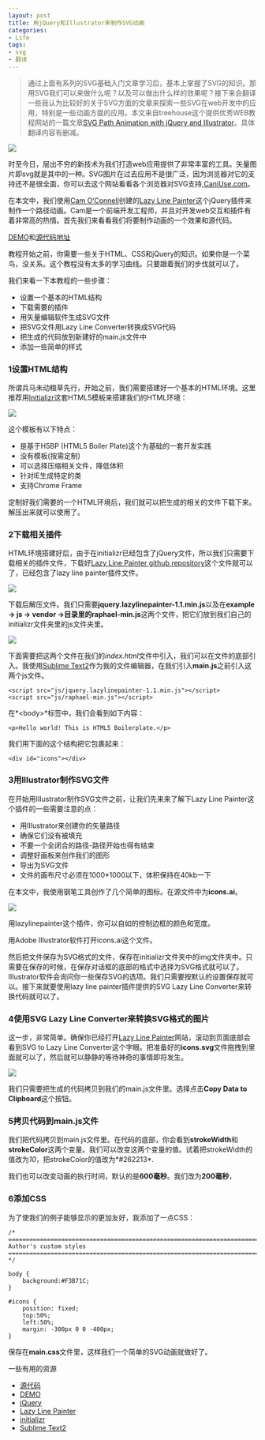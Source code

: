 ```yaml
---
layout: post
title: 用jQuery和Illustrator来制作SVG动画
categories:
- Life
tags:
- svg
- 翻译
---
```


> 通过上面有系列的SVG基础入门文章学习后，基本上掌握了SVG的知识。那用SVG我们可以来做什么呢？以及可以做出什么样的效果呢？接下来会翻译一些我认为比较好的关于SVG方面的文章来探索一些SVG在web开发中的应用，特别是一些动画方面的应用。本文来自treehouse这个提供优秀WEB教程网站的一篇文章[SVG Path Animation with jQuery and Illustrator](http://blog.teamtreehouse.com/svg-path-animation-with-jquery-and-illustrator)。具体翻译内容有删减。

![](http://pic.yupoo.com/reicky_v/DnpL5g2B/medium.jpg)

时至今日，层出不穷的新技术为我们打造web应用提供了非常丰富的工具。矢量图片即svg就是其中的一种。SVG图片在过去应用不是很广泛，因为浏览器对它的支持还不是很全面，你可以去这个网站看看各个浏览器对SVG支持,[CaniUse.com](http://caniuse.com/#cats=SVG)。

在本文中，我们使用[Cam O‘Connell](http://www.camoconnell.com/)创建的[Lazy Line Painter](http://lazylinepainter.info/)这个jQuery插件来制作一个路径动画。Cam是一个前端开发工程师，并且对开发web交互和插件有着非常高的热情。首先我们来看看我们将要制作动画的一个效果和源代码。

[DEMO](http://treehouse-blog.s3.amazonaws.com/SVG%20Animations/initializr/index.html)和[源代码地址](http://treehouse-blog.s3.amazonaws.com/SVG%20Animations/initializr.zip)

教程开始之前，你需要一些关于HTML、CSS和jQuery的知识。如果你是一个菜鸟，没关系。这个教程没有太多的学习曲线。只要跟着我们的步伐就可以了。

我们来看一下本教程的一些步骤：

- 设置一个基本的HTML结构
- 下载需要的插件
- 用矢量编辑软件生成SVG文件
- 把SVG文件用Lazy Line Converter转换成SVG代码
- 把生成的代码放到新建好的main.js文件中
- 添加一些简单的样式

### 1设置HTML结构 ###

所谓兵马未动粮草先行，开始之前，我们需要搭建好一个基本的HTML环境。这里推荐用[Initializr](http://initializr.com/)这套HTML5模板来搭建我们的HTML环境：

![](http://pic.yupoo.com/reicky_v/DnpS2oDe/medium.jpg)

这个模板有以下特点：

- 是基于H5BP (HTML5 Boiler Plate)这个为基础的一套开发实践
- 没有模板(按需定制)
- 可以选择压缩相关文件，降低体积
- 针对IE生成特定的类
- 支持Chrome Frame

定制好我们需要的一个HTML环境后，我们就可以把生成的相关的文件下载下来。解压出来就可以使用了。

### 2下载相关插件 ###

HTML环境搭建好后，由于在initializr已经包含了jQuery文件，所以我们只需要下载相关的插件文件，下载好[Lazy Line Painter github repository](https://github.com/camoconnell/lazy-line-painter/archive/master.zip)这个文件就可以了，已经包含了lazy line painter插件文件。

![](http://pic.yupoo.com/reicky_v/DnpVv407/medium.jpg)

下载后解压文件。我们只需要**jquery.lazylinepainter-1.1.min.js**以及在**example -> js -> vendor ->**目录里的**raphael-min.js**这两个文件，把它们放到我们自己的initializr文件夹里的js文件夹里。

![](http://pic.yupoo.com/reicky_v/DnpXvSrM/medium.jpg)

下面需要把这两个文件在我们的*index.html*文件中引入，我们可以在文件的底部引入。我使用[Sublime Text2](http://www.sublimetext.com/)作为我的文件编辑器，在我们引入**main.js**之前引入这两个js文件。

    <script src="js/jquery.lazylinepainter-1.1.min.js"></script>
	<script src="js/raphael-min.js"></script>

在*&lt;body&gt;*标签中，我们会看到如下内容：

    <p>Hello world! This is HTML5 Boilerplate.</p>

我们用下面的这个结构把它包裹起来：

    <div id="icons"></div>

### 3用IIIustrator制作SVG文件 ###

在开始用IIIustrator制作SVG文件之前，让我们先来来了解下Lazy Line Painter这个插件的一些需要注意的点：

- 用IIIustrator来创建你的矢量路径
- 确保它们没有被填充
- 不要一个全闭合的路径-路径开始也得有结束
- 调整好画板来创作我们的图形
- 导出为SVG文件
- 文件的画布尺寸必须在1000*1000以下，体积保持在40kb一下

在本文中，我使用钢笔工具创作了几个简单的图标。在源文件中为**icons.ai**。

![](http://pic.yupoo.com/reicky_v/Dnq3UTV8/medium.jpg)

用lazylinepainter这个插件，你可以自如的控制边框的颜色和宽度。

用Adobe IIIustrator软件打开icons.ai这个文件。

然后把文件保存为SVG格式的文件，保存在initializr文件夹中的img文件夹中。只需要在保存的时候，在保存对话框的底部的格式中选择为SVG格式就可以了。IIIustrator软件会询问你一些保存SVG的选项。我们只需要按默认的设置保存就可以。接下来就要使用lazy line painter插件提供的SVG Lazy Line Converter来转换代码就可以了。

### 4使用SVG Lazy Line Converter来转换SVG格式的图片 ###

这一步，非常简单。确保你已经打开[Lazy Line Painter](http://lazylinepainter.info/)网站，滚动到页面底部会看到SVG to Lazy Line Converter这个字眼。把准备好的**icons.svg**文件拖拽到里面就可以了，然后就可以静静的等待神奇的事情即将发生。

![](http://pic.yupoo.com/reicky_v/Dnq8h3lj/medium.jpg)

我们只需要把生成的代码拷贝到我们的main.js文件里。选择点击**Copy Data to Clipboard**这个按钮。

### 5拷贝代码到main.js文件 ###

我们把代码拷贝到main.js文件里。在代码的底部，你会看到**strokeWidth**和**strokeColor**这两个变量。我们可以改变这两个变量的值。试着把strokeWidth的值改为*10*，把strokeColor的值改为*#262213*.

我们也可以改变动画的执行时间，默认的是**600毫秒**。我们改为**200毫秒**，

### 6添加CSS ###

为了使我们的例子能够显示的更加友好，我添加了一点CSS：

    /* ==========================================================================
   	Author's custom styles
   	========================================================================== */

	body { 
	    background:#F3B71C; 
	}
	
	#icons {
	    position: fixed;
	    top:50%;
	    left:50%;
	    margin: -300px 0 0 -400px;
	}

保存在**main.css**文件里，这样我们一个简单的SVG动画就做好了。

一些有用的资源

- [源代码](http://treehouse-blog.s3.amazonaws.com/SVG%20Animations/initializr.zip)
- [DEMO](http://treehouse-blog.s3.amazonaws.com/SVG%20Animations/initializr/index.html)
- [jQuery](http://jquery.com/)
- [Lazy Line Painter](http://lazylinepainter.info/)
- [initializr](http://initializr.com/)
- [Sublime Text2](http://www.sublimetext.com/)

